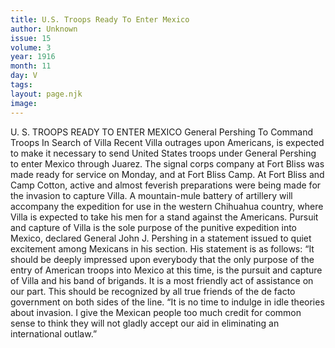 ```yaml
---
title: U.S. Troops Ready To Enter Mexico
author: Unknown
issue: 15
volume: 3
year: 1916
month: 11
day: V
tags:
layout: page.njk
image:
---
```

U. S. TROOPS READY TO ENTER MEXICO    General Pershing To Command Troops In Search of Villa Recent Villa       outrages upon Americans, is expected to make it necessary to send United States troops under General Pershing to enter Mexico through Juarez.       The signal corps company at Fort Bliss was made ready for service on Monday, and at Fort Bliss Camp. At Fort Bliss and Camp Cotton, active and almost feverish preparations were being made for the invasion to capture Villa. A mountain-mule battery of artillery will accompany the expedition for use in the western Chihuahua country, where Villa is expected to take his men for a stand against the Americans.       Pursuit and capture of Villa is the sole purpose of the punitive expedition into Mexico, declared General John J. Pershing in a statement issued to quiet excitement among Mexicans in his section. His statement is as follows:       “It should be deeply impressed upon everybody that the only purpose of the entry of American troops into Mexico at this time, is the pursuit and capture of Villa and his band of brigands. It is a most friendly act of assistance on our part. This should be recognized by all true friends of the de facto government on both sides of the line.       “It is no time to indulge in idle theories about invasion. I give the Mexican people too much credit for common sense to think they will not gladly accept our aid in eliminating an international outlaw.” 




